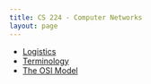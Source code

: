 ```yaml
---
title: CS 224 - Computer Networks
layout: page
---
```


- [Logistics](./logistics)
- [Terminology](./terminology)
- [The OSI Model](./osi_model)
